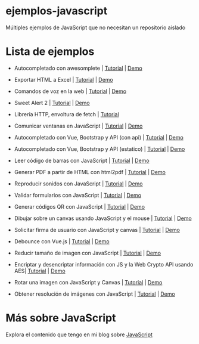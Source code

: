 
# ejemplos-javascript

Múltiples ejemplos de JavaScript que no necesitan un repositorio aislado

# Lista de ejemplos
- Autocompletado con awesomplete | [Tutorial](https://parzibyte.me/blog/2019/12/03/autocompletado-javascript-html-awesomplete/) | [Demo](https://parzibyte.github.io/ejemplos-javascript/autocompletado-awesomplete/)

- Exportar HTML a Excel | [Tutorial](https://parzibyte.me/blog/2019/12/04/exportar-tabla-html-excel-javascript/) | [Demo](https://parzibyte.github.io/ejemplos-javascript/convertir-tabla-a-excel/)

- Comandos de voz en la web | [Tutorial](https://parzibyte.me/blog/2019/12/09/comandos-voz-web-javascript-annyang/) | [Demo](https://parzibyte.github.io/ejemplos-javascript/comandos-voz-annyang)

- Sweet Alert 2 | [Tutorial](https://parzibyte.me/blog/2019/12/16/sweet-alert-2-tutorial-ejemplos/) | [Demo](https://parzibyte.github.io/ejemplos-javascript/sweet-alert-2)

- Librería HTTP, envoltura de fetch | [Tutorial](https://parzibyte.me/blog/2020/01/09/creando-libreria-http-javascript/)

- Comunicar ventanas en JavaScript | [Tutorial](https://parzibyte.me/blog/2020/06/12/comunicacion-ventanas-javascript/) | [Demo](https://parzibyte.github.io/ejemplos-javascript/comunicacion-ventanas/)

- Autocompletado con Vue, Bootstrap y API (con api) | [Tutorial](https://parzibyte.me/blog/2020/06/18/autocompletado-bootstrap-vue-api/) | [Demo](https://parzibyte.github.io/ejemplos-javascript/autocompletado-vue-bootstrap/con-api/)

- Autocompletado con Vue, Bootstrap y API (estatico) | [Tutorial](https://parzibyte.me/blog/2020/06/18/autocompletado-bootstrap-vue-api/) | [Demo](https://parzibyte.github.io/ejemplos-javascript/autocompletado-vue-bootstrap/estatico/)

- Leer código de barras con JavaScript | [Tutorial](https://parzibyte.me/blog/2020/06/22/leer-codigo-barras-javascript-camara/) | [Demo](https://parzibyte.github.io/ejemplos-javascript/quaggajs/con-dibujo/)

- Generar PDF a partir de HTML con html2pdf | [Tutorial](https://parzibyte.me/blog/2020/09/05/html-pdf-javascript/) | [Demo](https://parzibyte.github.io/ejemplos-javascript/html-a-pdf/)

- Reproducir sonidos con JavaScript | [Tutorial](https://parzibyte.me/blog/2020/09/28/reproducir-sonidos-javascript/) | [Demo](https://parzibyte.github.io/ejemplos-javascript/reproducir-sonido/)

- Validar formularios con JavaScript | [Tutorial](https://parzibyte.me/blog/2021/04/12/validar-formularios-javascript/) | [Demo](https://parzibyte.github.io/ejemplos-javascript/validacion-formularios/)

- Generar códigos QR con JavaScript | [Tutorial](https://parzibyte.me/blog/2021/06/26/generar-codigos-qr-javascript/) | [Demo](https://parzibyte.github.io/ejemplos-javascript/generar-qr/)

- Dibujar sobre un canvas usando JavaScript y el mouse | [Tutorial](https://parzibyte.me/blog/2021/09/08/dibujar-canvas-mouse-javascript/) | [Demo](https://parzibyte.github.io/ejemplos-javascript/paint-js/)

- Solicitar firma de usuario con JavaScript y canvas | [Tutorial](https://parzibyte.me/blog/2021/09/09/solicitar-firma-manuscrita-javascript/) | [Demo](https://parzibyte.github.io/ejemplos-javascript/firma-js/)

- Debounce con Vue.js | [Tutorial](https://parzibyte.me/blog/2021/10/01/debounce-con-vue/) | [Demo](https://parzibyte.github.io/ejemplos-javascript/debounce-vue/)

- Reducir tamaño de imagen con JavaScript | [Tutorial](https://parzibyte.me/blog/2022/01/22/reducir-tamano-imagen-javascript/) | [Demo](https://parzibyte.github.io/ejemplos-javascript/reducir-tamaño-imagen/)

- Encriptar y desencriptar información con JS y la Web Crypto API usando AES| [Tutorial](https://parzibyte.me/blog/2022/02/14/encriptacion-javascript-lado-cliente-usando-web-crypto-api/) | [Demo](https://parzibyte.github.io/ejemplos-javascript/encriptacion-js/)


- Rotar una imagen con JavaScript y Canvas | [Tutorial](https://parzibyte.me/blog/2023/03/06/rotar-imagen-navegador-web-javascript-canvas/) | [Demo](https://parzibyte.github.io/ejemplos-javascript/rotar-imagen/)


- Obtener resolución de imágenes con JavaScript | [Tutorial](https://parzibyte.me/blog/) | [Demo](https://parzibyte.github.io/ejemplos-javascript/resolucion-imagen/)

# Más sobre JavaScript

Explora el contenido que tengo en mi blog sobre [JavaScript](https://parzibyte.me/blog/category/javascript)